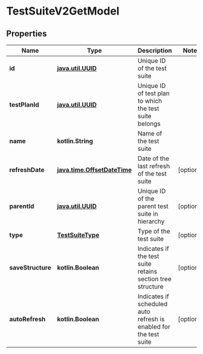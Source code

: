 
# TestSuiteV2GetModel

## Properties
| Name | Type | Description | Notes |
| ------------ | ------------- | ------------- | ------------- |
| **id** | [**java.util.UUID**](java.util.UUID.md) | Unique ID of the test suite |  |
| **testPlanId** | [**java.util.UUID**](java.util.UUID.md) | Unique ID of test plan to which the test suite belongs |  |
| **name** | **kotlin.String** | Name of the test suite |  |
| **refreshDate** | [**java.time.OffsetDateTime**](java.time.OffsetDateTime.md) | Date of the last refresh of the test suite |  [optional] |
| **parentId** | [**java.util.UUID**](java.util.UUID.md) | Unique ID of the parent test suite in hierarchy |  [optional] |
| **type** | [**TestSuiteType**](TestSuiteType.md) | Type of the test suite |  [optional] |
| **saveStructure** | **kotlin.Boolean** | Indicates if the test suite retains section tree structure |  [optional] |
| **autoRefresh** | **kotlin.Boolean** | Indicates if scheduled auto refresh is enabled for the test suite |  [optional] |



